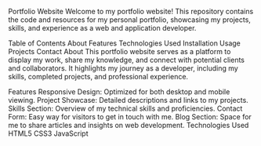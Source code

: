 


Portfolio Website
Welcome to my portfolio website! This repository contains the code and resources for my personal portfolio, showcasing my projects, skills, and experience as a web and application developer.

Table of Contents
About
Features
Technologies Used
Installation
Usage
Projects
Contact
About
This portfolio website serves as a platform to display my work, share my knowledge, and connect with potential clients and collaborators. It highlights my journey as a developer, including my skills, completed projects, and professional experience.

Features
Responsive Design: Optimized for both desktop and mobile viewing.
Project Showcase: Detailed descriptions and links to my projects.
Skills Section: Overview of my technical skills and proficiencies.
Contact Form: Easy way for visitors to get in touch with me.
Blog Section: Space for me to share articles and insights on web development.
Technologies Used
HTML5
CSS3
JavaScript
